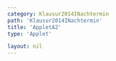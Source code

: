 ```yaml
---
category: Klausur2014INachtermin
path: 'Klausur2014INachtermin'
title: 'AppletA2'
type: 'Applet'

layout: nil
---
```

<script type="text/javascript" src="https://cdnjs.cloudflare.com/ajax/libs/jsxgraph/0.99.7/jsxgraphcore.js"></script>
<link type="text/css" href="https://cdnjs.cloudflare.com/ajax/libs/jsxgraph/0.99.6/jsxgraph.css"><link rel="stylesheet" type="text/css" href="//cdnjs.cloudflare.com/ajax/libs/jsxgraph/0.99.7/jsxgraph.css" />
<div id="ff958c2d-38d4-4052-aeb0-86bcea7cb43a" class="jxgbox" style="width:500px; height:500px">
<script type="text/javascript">
(function(){
 const board = JXG.JSXGraph.initBoard('ff958c2d-38d4-4052-aeb0-86bcea7cb43a', {
    							boundingbox: [-3, 5, 10, -5],
                  axis: true
              });
              
var f = x=> Math.pow(x-4, -2) - 2;
var Gf = board.create('functiongraph', [f], {withLabel:true, label:{fontsize:15, color:'blue'}});
var A = board.create('glider', [0.5, f(0.5), Gf], {color:'orange', name:'A', size:2, label:{fontsize:15}});
var B = board.create('point', [-1,-4], {fixed:true, name:'B', color:'red', size:2, label:{offste:[-15,-15], fontsize:15}});
var C = board.create('point', [3,-4], {fixed:true, name:'C', color:'red', size:2, label:{fontsize:15}});
var D = board.create('point', [function(){return A.X()+4;}, function(){return A.Y();}], {color:'green', fixed:true, size:2, label:{fontsize:15}});
var pol = board.create('polygon', [A,B,C,D], {strokeColor:'green'});
var AC = board.create('segment', [A,C], {color:'gray'});
var AD = board.create('segment', [B,D], {color:'gray'});

board.create('segment', [A,D], {color:'red'});
board.create('segment', [B,C], {color:'red'});
board.create('segment', [A,B], {color:'green'});
board.create('segment', [C,D], {color:'green'});

board.create('text', [1, -4.2, '4'], {color:'red', fontsize:18});
var temp = board.create('midpoint', [A,D], {visible:false});
board.create('text', [function(){return temp.X();}, function(){return temp.Y() + 0.2;}, '4'], {color:'red', fontsize:18});
var NR_T = board.create('text', [-2.5, 4.5, '2014 NT 1 A2'], {fontsize:18});

var P_T = board.create('text', [-2.7, 3.5, function(){ return 'A(' + JXG.toFixed(A.X(), 2) + ', ' + JXG.toFixed(A.Y(), 2) + ')';}], {fontsize:18});
var P_T = board.create('text', [-2.7, 2.8, function(){ return 'D(' + JXG.toFixed(D.X(), 2) + ', ' + JXG.toFixed(D.Y(), 2) + ')';}], {fontsize:18});

var S = board.create('intersection', [AC,AD], {color:'green', fixed:true, name:'S'});
var S_T = board.create('text', [-2.7, 2.1, function(){ return 'S(' + JXG.toFixed(S.X(), 2) + ', ' + JXG.toFixed(S.Y(), 2) + ')';}], {fontsize:18});

var Area_T = board.create('text', [-2.7, 1.4, function(){ return 'A = ' + JXG.toFixed(4*(A.Y()+3), 2);}], {fontsize:18});

})();
  
  </script>
  </div>
